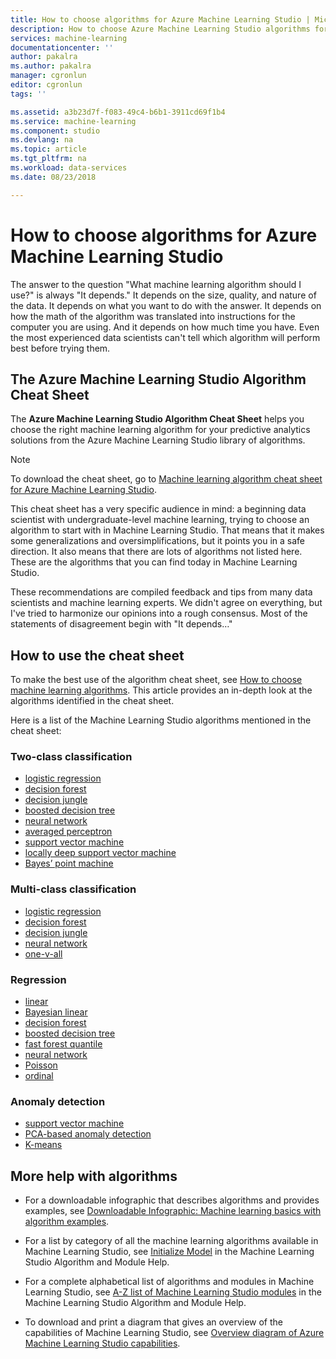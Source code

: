 ```yaml
---
title: How to choose algorithms for Azure Machine Learning Studio | Microsoft Docs
description: How to choose Azure Machine Learning Studio algorithms for supervised and unsupervised learning in clustering, classification, or regression experiments.
services: machine-learning
documentationcenter: ''
author: pakalra
ms.author: pakalra
manager: cgronlun
editor: cgronlun
tags: ''

ms.assetid: a3b23d7f-f083-49c4-b6b1-3911cd69f1b4
ms.service: machine-learning
ms.component: studio
ms.devlang: na
ms.topic: article
ms.tgt_pltfrm: na
ms.workload: data-services
ms.date: 08/23/2018

---
```

# How to choose algorithms for Azure Machine Learning Studio

The answer to the question "What machine learning algorithm should I use?" is always "It depends." It depends on the size, quality, and nature of the data. It depends on what you want to do with the answer. It depends on how the math of the algorithm was translated into instructions for the computer you are using. And it depends on how much time you have. Even the most experienced data scientists can't tell which algorithm will perform best before trying them.

## The Azure Machine Learning Studio Algorithm Cheat Sheet

The **Azure Machine Learning Studio Algorithm Cheat Sheet** helps you choose the right machine learning algorithm for your predictive analytics solutions from the Azure Machine Learning Studio library of algorithms.

> [!NOTE]
> To download the cheat sheet, go to [Machine learning algorithm cheat sheet for Azure Machine Learning Studio](algorithm-cheat-sheet.md).
> 
> 

This cheat sheet has a very specific audience in mind: a beginning data scientist with undergraduate-level machine learning, trying to choose an algorithm to start with in Machine Learning Studio. That means that it makes some generalizations and oversimplifications, but it points you in a safe direction. It also means that there are lots of algorithms not listed here. These are the algorithms that you can find today in Machine Learning Studio.

These recommendations are compiled feedback and tips from many data scientists and machine learning experts. We didn't agree on everything, but I've tried to harmonize our opinions into a rough consensus. Most of the statements of disagreement begin with "It depends…"

## How to use the cheat sheet

To make the best use of the algorithm cheat sheet, see [How to choose machine learning algorithms](../service/algorithm-choice.md). This article provides an in-depth look at the algorithms identified in the cheat sheet.

Here is a list of the Machine Learning Studio algorithms mentioned in the cheat sheet:

### Two-class classification

- [logistic regression](/azure/machine-learning/studio-module-reference/two-class-logistic-regression)
- [decision forest](/azure/machine-learning/studio-module-reference/two-class-decision-forest)
- [decision jungle](/azure/machine-learning/studio-module-reference/two-class-decision-jungle)
- [boosted decision tree](/azure/machine-learning/studio-module-reference/two-class-boosted-decision-tree)
- [neural network](/azure/machine-learning/studio-module-reference/two-class-neural-network)
- [averaged perceptron](/azure/machine-learning/studio-module-reference/two-class-averaged-perceptron)
- [support vector machine](/azure/machine-learning/studio-module-reference/two-class-support-vector-machine)
- [locally deep support vector machine](/azure/machine-learning/studio-module-reference/two-class-locally-deep-support-vector-machine)
- [Bayes’ point machine](/azure/machine-learning/studio-module-reference/two-class-bayes-point-machine)

### Multi-class classification

- [logistic regression](https://msdn.microsoft.com/library/azure/dn905853.aspx)
- [decision forest](https://msdn.microsoft.com/library/azure/dn906015.aspx)
- [decision jungle ](https://msdn.microsoft.com/library/azure/dn905963.aspx)
- [neural network](https://msdn.microsoft.com/library/azure/dn906030.aspx)
- [one-v-all](https://msdn.microsoft.com/library/azure/dn905887.aspx)

### Regression

- [linear](https://msdn.microsoft.com/library/azure/dn905978.aspx)
- [Bayesian linear](https://msdn.microsoft.com/library/azure/dn906022.aspx)
- [decision forest](https://msdn.microsoft.com/library/azure/dn905862.aspx)
- [boosted decision tree](https://msdn.microsoft.com/library/azure/dn905801.aspx)
- [fast forest quantile](https://msdn.microsoft.com/library/azure/dn913093.aspx)
- [neural network](https://msdn.microsoft.com/library/azure/dn905924.aspx)
- [Poisson](https://msdn.microsoft.com/library/azure/dn905988.aspx)
- [ordinal](https://msdn.microsoft.com/library/azure/dn906029.aspx)

### Anomaly detection

- [support vector machine](https://msdn.microsoft.com/library/azure/dn913103.aspx)
- [PCA-based anomaly detection](https://msdn.microsoft.com/library/azure/dn913102.aspx)
- [K-means](https://msdn.microsoft.com/library/azure/5049a09b-bd90-4c4e-9b46-7c87e3a36810/)

## More help with algorithms

- For a downloadable infographic that describes algorithms and provides examples, see [Downloadable Infographic: Machine learning basics with algorithm examples](basics-infographic-with-algorithm-examples.md).

- For a list by category of all the machine learning algorithms available in Machine Learning Studio, see [Initialize Model](/azure/machine-learning/studio-module-reference/machine-learning-initialize-model) in the Machine Learning Studio Algorithm and Module Help.

- For a complete alphabetical list of algorithms and modules in Machine Learning Studio, see [A-Z list of Machine Learning Studio modules](/azure/machine-learning/studio-module-reference/index) in the Machine Learning Studio Algorithm and Module Help.

- To download and print a diagram that gives an overview of the capabilities of Machine Learning Studio, see [Overview diagram of Azure Machine Learning Studio capabilities](studio-overview-diagram.md).
